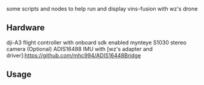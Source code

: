 some scripts and nodes to help run and display vins-fusion with wz's drone

## Hardware
dji-A3 flight controller with onboard sdk enabled
mynteye S1030 stereo camera
(Optional) ADIS16488 IMU with [wz's adapter and driver]:https://github.com/mhc994/ADIS16448Bridge 

## Usage


